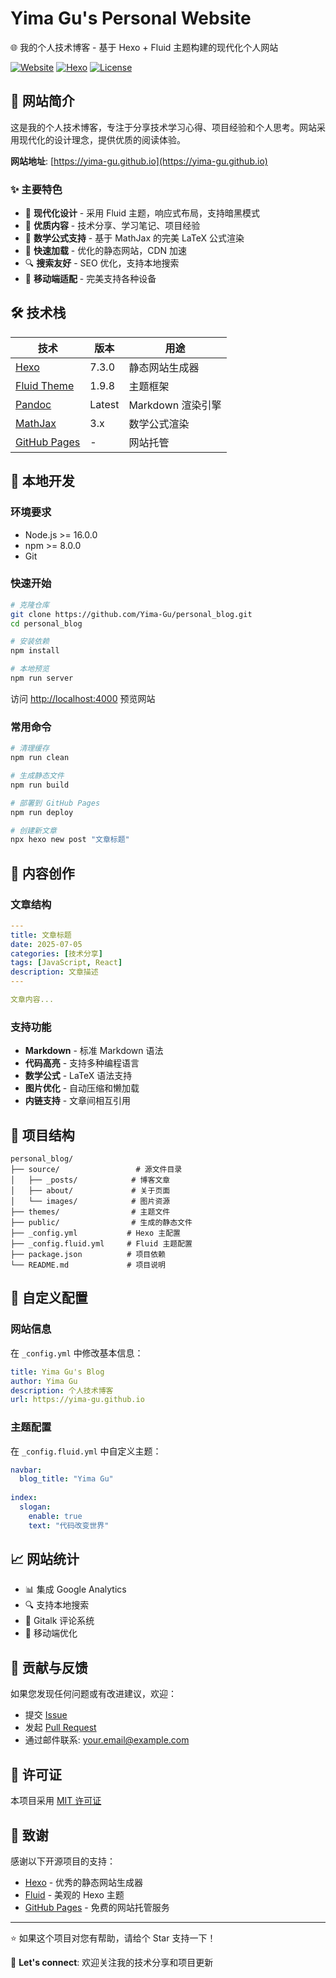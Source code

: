 # Yima Gu's Personal Website

🌐 我的个人技术博客 - 基于 Hexo + Fluid 主题构建的现代化个人网站

[![Website](https://img.shields.io/badge/website-yima--gu.github.io-blue)](https://yima-gu.github.io)
[![Hexo](https://img.shields.io/badge/hexo-7.3.0-blue)](https://hexo.io)
[![License](https://img.shields.io/badge/license-MIT-blue.svg)](LICENSE)

## 🎯 网站简介

这是我的个人技术博客，专注于分享技术学习心得、项目经验和个人思考。网站采用现代化的设计理念，提供优质的阅读体验。

**网站地址**: [https://yima-gu.github.io](https://yima-gu.github.io)

### ✨ 主要特色

- 🎨 **现代化设计** - 采用 Fluid 主题，响应式布局，支持暗黑模式
- 📝 **优质内容** - 技术分享、学习笔记、项目经验
- 📐 **数学公式支持** - 基于 MathJax 的完美 LaTeX 公式渲染
- 🚀 **快速加载** - 优化的静态网站，CDN 加速
- 🔍 **搜索友好** - SEO 优化，支持本地搜索
- 📱 **移动端适配** - 完美支持各种设备

## 🛠️ 技术栈

| 技术 | 版本 | 用途 |
|------|------|------|
| [Hexo](https://hexo.io/) | 7.3.0 | 静态网站生成器 |
| [Fluid Theme](https://github.com/fluid-dev/hexo-theme-fluid) | 1.9.8 | 主题框架 |
| [Pandoc](https://pandoc.org/) | Latest | Markdown 渲染引擎 |
| [MathJax](https://www.mathjax.org/) | 3.x | 数学公式渲染 |
| [GitHub Pages](https://pages.github.com/) | - | 网站托管 |

## 🚀 本地开发

### 环境要求

- Node.js >= 16.0.0
- npm >= 8.0.0
- Git

### 快速开始

```bash
# 克隆仓库
git clone https://github.com/Yima-Gu/personal_blog.git
cd personal_blog

# 安装依赖
npm install

# 本地预览
npm run server
```

访问 [http://localhost:4000](http://localhost:4000) 预览网站

### 常用命令

```bash
# 清理缓存
npm run clean

# 生成静态文件
npm run build

# 部署到 GitHub Pages
npm run deploy

# 创建新文章
npx hexo new post "文章标题"
```

## 📝 内容创作

### 文章结构

```yaml
---
title: 文章标题
date: 2025-07-05
categories: [技术分享]
tags: [JavaScript, React]
description: 文章描述
---

文章内容...
```

### 支持功能

- **Markdown** - 标准 Markdown 语法
- **代码高亮** - 支持多种编程语言
- **数学公式** - LaTeX 语法支持
- **图片优化** - 自动压缩和懒加载
- **内链支持** - 文章间相互引用

## 📁 项目结构

```text
personal_blog/
├── source/                 # 源文件目录
│   ├── _posts/            # 博客文章
│   ├── about/             # 关于页面
│   └── images/            # 图片资源
├── themes/                # 主题文件
├── public/                # 生成的静态文件
├── _config.yml           # Hexo 主配置
├── _config.fluid.yml     # Fluid 主题配置
├── package.json          # 项目依赖
└── README.md             # 项目说明
```

## 🎨 自定义配置

### 网站信息

在 `_config.yml` 中修改基本信息：

```yaml
title: Yima Gu's Blog
author: Yima Gu
description: 个人技术博客
url: https://yima-gu.github.io
```

### 主题配置

在 `_config.fluid.yml` 中自定义主题：

```yaml
navbar:
  blog_title: "Yima Gu"
  
index:
  slogan:
    enable: true
    text: "代码改变世界"
```

## 📈 网站统计

- 📊 集成 Google Analytics
- 🔍 支持本地搜索
- 💬 Gitalk 评论系统
- 📱 移动端优化

## 🤝 贡献与反馈

如果您发现任何问题或有改进建议，欢迎：

- 提交 [Issue](https://github.com/Yima-Gu/personal_blog/issues)
- 发起 [Pull Request](https://github.com/Yima-Gu/personal_blog/pulls)
- 通过邮件联系: [your.email@example.com](mailto:your.email@example.com)

## 📄 许可证

本项目采用 [MIT 许可证](LICENSE)

## 🙏 致谢

感谢以下开源项目的支持：

- [Hexo](https://hexo.io/) - 优秀的静态网站生成器
- [Fluid](https://github.com/fluid-dev/hexo-theme-fluid) - 美观的 Hexo 主题
- [GitHub Pages](https://pages.github.com/) - 免费的网站托管服务

---

⭐ 如果这个项目对您有帮助，请给个 Star 支持一下！

💼 **Let's connect**: 欢迎关注我的技术分享和项目更新
